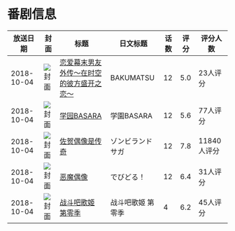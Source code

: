 # 番剧信息

|放送日期|封面|标题|日文标题|话数|评分|评分人数|
|---|---|---|---|---|---|---|
|2018-10-04|![封面](https://lain.bgm.tv/pic/cover/c/74/74/241181_Ms8Kh.jpg)|[恋爱幕末男友外传～在时空的彼方盛开之恋～](https://bangumi.tv/subject/241181)|BAKUMATSU|12|5.0|23人评分|
|2018-10-04|![封面](https://lain.bgm.tv/pic/cover/c/ca/00/241949_3HBvm.jpg)|[学园BASARA](https://bangumi.tv/subject/241949)|学園BASARA|12|5.6|77人评分|
|2018-10-04|![封面](https://lain.bgm.tv/pic/cover/c/a4/ef/252655_8X396.jpg)|[佐贺偶像是传奇](https://bangumi.tv/subject/252655)|ゾンビランドサガ|12|7.8|11840人评分|
|2018-10-04|![封面](https://lain.bgm.tv/pic/cover/c/d7/69/261082_LUMYp.jpg)|[恶魔偶像](https://bangumi.tv/subject/261082)|でびどる！|12|6.4|31人评分|
|2018-10-04|![封面](https://lain.bgm.tv/pic/cover/c/c3/6d/262677_GintK.jpg)|[战斗吧歌姬 第零季](https://bangumi.tv/subject/262677)|战斗吧歌姬 第零季|4|6.2|45人评分|
